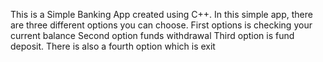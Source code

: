 This is a Simple Banking App created using C++.
In this simple app, there are three different options you can choose.
First options is checking your current balance
Second option funds withdrawal
Third option is fund deposit.
There is also a fourth option which is exit
